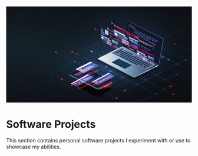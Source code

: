 ![Software Dev](../assets/images/software-development-art.jpg)

# Software Projects

This section contains personal software projects I experiment with or use to showcase my abilities.